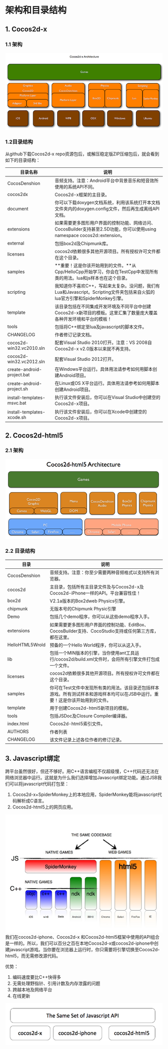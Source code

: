 # 架构和目录结构        

## 1. Cocos2d-x
### 1.1 架构   
![](./res/cocos2d-x-architecture.jpg)    

### 1.2目录结构 

从github下载Cocos2d-x repo资源包后，或解压稳定版ZIP压缩包后，就会看到如下的目录结构：  

|目录名称  |  说明 |
|---------------|----------------------------------------------------------|
|CocosDenshion	 | 音频支持。注意：Android平台中背景音乐和短音效所使用的系统API不同。|
|cocos2dx	 | Cocos2d-x框架的主目录。|
|document	 | 你可以下载doxygen文档系统，利用该系统打开本文档文件夹内的doxygen.config文件，然后再生成离线API文档。|
|extensions	 | 如果需要更多图形用户界面的控制功能、网络访问、CocosBuilder支持甚至2.5D功能，你可以使用using namespace cocos2d::extension。|
|external	 | 包括box2d及Chipmunk库。|
|licenses	 | cocos2d依赖很多其他开源项目。所有授权许可文件都在这个目录。|
|samples	 	 | **重要！这是你该开始用到的文件。**从Cpp/HelloCpp开始学习，你会在TestCpp中发现所有类的用法。lua和js样本也在这个目录。|
|scripting	 | 我知道你不喜欢C++，写起来太复杂。没问题，我们有Lua和Javascript。Scripting文件夹包括来自火狐的lua官方引擎和SpiderMonkey引擎。|
|template	 | 该目录包括在不同集成开发环境及不同平台中创建Cocos2d-x新项目的模板。这里汇集了数量庞大覆盖各种开发环境和平台的模板！|
|tools	 	 | 包括将C++绑定至lua及javascript的脚本文件。|
|CHANGELOG	 | 作者修订记录文档。|
|cocos2d-win32.vc2010.sln	 | 配套Visual Studio 2010打开。注意：VS 2008自Cocos2d-x v2.0版本以来就不再支持。|
|cocos2d-win32.vc2012.sln	 | 配套Visual Studio 2012打开。|
|create-android-project.bat	 | 在Windows平台运行。具体用法请参考如何用脚本创建Android项目。|
|create-android-project.sh	 | 在Linux或OS X平台运行。具体用法请参考如何用脚本创建Android项目。|
|install-templates-msvc.bat	 | 执行该文件安装后，你可以在Visual Studio中创建空的Cocos2d-x项目。|
|install-templates-xcode.sh	 | 执行该文件安装后，你可以在Xcode中创建空的Cocos2d-x项目。|


## 2. Cocos2d-html5
### 2.1 架构

![](./res/cocos2d-html5-architecture.png)

### 2.2 目录结构

|目录 |	说明|
|---------------|----------------------------------------------------------|
|CocosDenshion	 |	音频支持。注意：你至少需要两种音频格式以支持所有浏览器。|
|cocos2d	 |	主目录，包括所有主目录文件及与Cocos2d-x及Cocos2d-iPhone一样的API。平台兼容性佳！|
|box2d	 |	V2.1a版本的Box2dweb Physics引擎。|
|chipmunk	 |	无版本号的Chipmunk Physic引擎|
|Demo	 |	包括几个demo程序，你可以从这些demo程序入手。|
|extensions	 |	如果需要更多图形用户界面的控制功能、EditBox、CocosBuilder支持、CocoStudio支持或任何第三方库，都在这里。|
|HelloHTML5Wrold |		预备的一个Hello World程序，你可以从这入手。|
|lib	 |	包括一个MIN版本的引擎，当你使用ant工具运行/cocos2d/build.xml文件时，会将所有引擎文件打包成一个文件。|
|licenses	 |	cocos2d依赖很多其他开源项目。所有授权许可文件都在这个目录。|
|samples	 |	你可在Test文件中发现所有类的用法。该目录还包括样本游戏。所有测试样本和游戏样本均可以在JSB中运行。重要！这是你该开始用到的文件。|
|template	 |	用于创建Cocos2d-html5新项目的模板。|
|tools	 |	包括JSDoc及Closure Compiler编译器。|
|index.html	 |	Cocos2d-html5索引文件。|
|AUTHORS	 |	作者列表|
|CHANGELOG	 |	该文件记录上述各位作者的修订记录。|

## 3. Javascript绑定

跨平台虽然很好，但还不够好。用C++语言编程不仅超级慢，C++代码还无法在网络浏览器中运行。这就是为什么我们选择增加Javascript绑定功能。通过JSB我们可以将javascript代码打包至：

1. Cocos2d-x+SpiderMonkey上的本地应用，SpiderMonkey能将javascript代码解析成C语言。
2. Cocos2d-html5上的网页应用。

![](./res/jsbinding-1.jpg)     
我们在cocos2d-iphone、Cocos2d-x 和Cocos2d-html5框架中使用的API组合是一样的。所以，我们可以百分之百在本地Cocos2d-x或cocos2d-iphone中创建javascript游戏。当你要在浏览器上运行时，你只需要将引擎切换至Cocos2d-html5，而无需修改源代码。

优势：

1. 编码速度要比C++快得多
2. 无需处理野指针、引用计数及内存泄露的问题
3. 跨越本地及网络平台
4. 在线更新

![](./res/jsbinding-2.jpg)